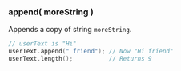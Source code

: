 

### append( moreString )

Appends a copy of string `moreString`.

```cpp
// userText is "Hi"
userText.append(" friend"); // Now "Hi friend" 
userText.length();          // Returns 9
```
